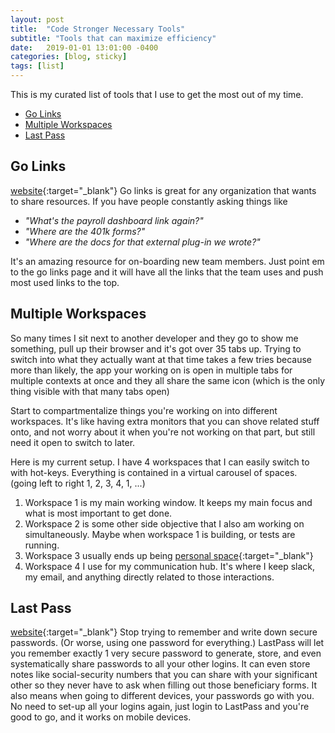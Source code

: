 ```yaml
---
layout: post
title:  "Code Stronger Necessary Tools"
subtitle: "Tools that can maximize efficiency"
date:   2019-01-01 13:01:00 -0400
categories: [blog, sticky]
tags: [list]
---
```


This is my curated list of tools that I use to get the most out of my time.

* [Go Links](#go-links)
* [Multiple Workspaces](#multiple-workspaces)
* [Last Pass](#last-pass)

## Go Links
[website](https://www.golinks.io/){:target="_blank"}
Go links is great for any organization that wants to share resources. If you have people constantly asking things like

  * *"What's the payroll dashboard link again?"*
  * *"Where are the 401k forms?"*
  * *"Where are the docs for that external plug-in we wrote?"*

It's an amazing resource for on-boarding new team members. Just point em to the go links page and it will have all the links that the team uses and push most used links to the top.

## Multiple Workspaces
So many times I sit next to another developer and they go to show me something, pull up their browser and it's got over 35 tabs up. Trying to switch into what they actually want at that time takes a few tries because more than likely, the app your working on is open in multiple tabs for multiple contexts at once and they all share the same icon (which is the only thing visible with that many tabs open)

Start to compartmentalize things you're working on into different workspaces. It's like having extra monitors that you can shove related stuff onto, and not worry about it when you're not working on that part, but still need it open to switch to later.

Here is my current setup. I have 4 workspaces that I can easily switch to with hot-keys. Everything is contained in a virtual carousel of spaces. (going left to right 1, 2, 3, 4, 1, ...)
  1. Workspace 1 is my main working window. It keeps my main focus and what is most important to get done.
  2. Workspace 2 is some other side objective that I also am working on simultaneously. Maybe when workspace 1 is building, or tests are running.
  3. Workspace 3 usually ends up being [personal space](https://i.imgur.com/ELU1Vy7.jpg){:target="_blank"}
  4. Workspace 4 I use for my communication hub. It's where I keep slack, my email, and anything directly related to those interactions.

## Last Pass
  [website](https://www.lastpass.com/){:target="_blank"}
Stop trying to remember and write down secure passwords. (Or worse, using one password for everything.) LastPass will let you remember exactly 1 very secure password to generate, store, and even systematically share passwords to all your other logins. It can even store notes like social-security numbers that you can share with your significant other so they never have to ask when filling out those beneficiary forms. It also means when going to different devices, your passwords go with you. No need to set-up all your logins again, just login to LastPass and you're good to go, and it works on mobile devices.
